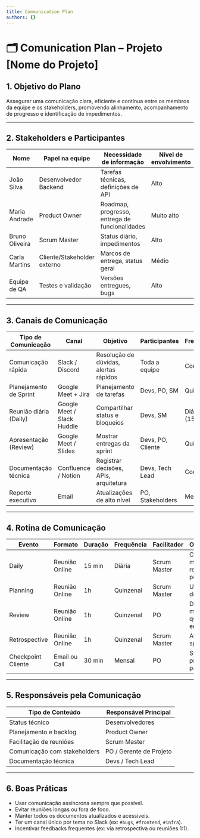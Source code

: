 ```yaml
---
title: Communication Plan
authors: {}
---
```


# 🗂️ Comunication Plan – Projeto [Nome do Projeto]

## 1. Objetivo do Plano

Assegurar uma comunicação clara, eficiente e contínua entre os membros da equipe e os stakeholders, promovendo alinhamento, acompanhamento de progresso e identificação de impedimentos.

---

## 2. Stakeholders e Participantes

| Nome             | Papel na equipe             | Necessidade de informação                     | Nível de envolvimento |
|------------------|-----------------------------|------------------------------------------------|------------------------|
| João Silva       | Desenvolvedor Backend       | Tarefas técnicas, definições de API            | Alto                   |
| Maria Andrade    | Product Owner               | Roadmap, progresso, entrega de funcionalidades | Muito alto             |
| Bruno Oliveira   | Scrum Master                | Status diário, impedimentos                    | Alto                   |
| Carla Martins    | Cliente/Stakeholder externo | Marcos de entrega, status geral                | Médio                  |
| Equipe de QA     | Testes e validação          | Versões entregues, bugs                        | Alto                   |

---

## 3. Canais de Comunicação

| Tipo de Comunicação    | Canal                      | Objetivo                                      | Participantes        | Frequência       |
|------------------------|----------------------------|-----------------------------------------------|----------------------|------------------|
| Comunicação rápida     | Slack / Discord            | Resolução de dúvidas, alertas rápidos         | Toda a equipe        | Contínua         |
| Planejamento de Sprint | Google Meet + Jira         | Planejamento de tarefas                       | Devs, PO, SM         | Quinzenal        |
| Reunião diária (Daily) | Google Meet / Slack Huddle | Compartilhar status e bloqueios               | Devs, SM             | Diária (15min)   |
| Apresentação (Review)  | Google Meet / Slides       | Mostrar entregas da sprint                    | Devs, PO, Cliente    | Quinzenal        |
| Documentação técnica   | Confluence / Notion        | Registrar decisões, APIs, arquitetura         | Devs, Tech Lead      | Contínua         |
| Reporte executivo      | Email                      | Atualizações de alto nível                    | PO, Stakeholders     | Mensal           |

---

## 4. Rotina de Comunicação

| Evento             | Formato        | Duração | Frequência | Facilitador     | Observações                        |
|--------------------|----------------|---------|------------|------------------|------------------------------------|
| Daily              | Reunião Online | 15 min  | Diária     | Scrum Master     | Cada membro responde 3 perguntas   |
| Planning           | Reunião Online | 1h      | Quinzenal  | Scrum Master     | Usa backlog do Jira                |
| Review             | Reunião Online | 1h      | Quinzenal  | PO               | Devs mostram o que foi entregue   |
| Retrospective      | Reunião Online | 1h      | Quinzenal  | Scrum Master     | Avaliação da sprint                |
| Checkpoint Cliente | Email ou Call  | 30 min  | Mensal     | PO               | Status geral e próximos passos     |

---

## 5. Responsáveis pela Comunicação

| Tipo de Conteúdo             | Responsável Principal     |
|------------------------------|----------------------------|
| Status técnico               | Desenvolvedores            |
| Planejamento e backlog       | Product Owner              |
| Facilitação de reuniões      | Scrum Master               |
| Comunicação com stakeholders | PO / Gerente de Projeto    |
| Documentação técnica         | Devs / Tech Lead           |

---

## 6. Boas Práticas

- Usar comunicação assíncrona sempre que possível.
- Evitar reuniões longas ou fora de foco.
- Manter todos os documentos atualizados e acessíveis.
- Ter um canal único por tema no Slack (ex: `#bugs`, `#frontend`, `#infra`).
- Incentivar feedbacks frequentes (ex: via retrospectiva ou reuniões 1:1).
